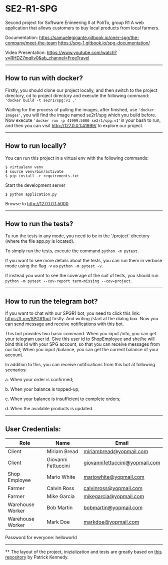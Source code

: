 # SE2-R1-SPG

Second project for Software Enineering II at PoliTo, group R1
A web application that allows customers to buy local products from local farmers.

Documentation:
https://samuelegigante.gitbook.io/oner-spg/the-company/meet-the-team
https://spg-1.gitbook.io/spg-documentation/

Video Presentation:
https://www.youtube.com/watch?v=RHDZ7mqlIv0&ab_channel=FreeTravel

----------

## How to run with docker?

Firstly, you should clone our project locally, and then switch to the project directory, cd to project directory and execute the following command: `'docker build -t se2r1/spg:v1 .'`

Waiting for the process of pulling the images, after finished, use `'docker images'`, you will find the image named se2r1/spg which you build before. Now execute `'docker run -p 41999:5000 se2r1/spg:v1'`in your bash to run, and then you can visit <http://127.0.0.1:41999/> to explore our project.

----------
## How to run locally?

You can run this project in a virtual env with the following commands:

```
$ virtualenv venv
$ source venv/bin/activate
$ pip install -r requirements.txt
```

Start the development server

```
$ python application.py
```

Browse to http://127.0.0.1:5000

----------

## How to run the tests?

Tu run the tests in any mode, you need to be in the '/project' directory (where the file app.py is located).

To simply run the tests, execute the command `python -m pytest`.

If you want to see more details about the tests, you can run them in verbose mode using the flag -v as `python -m pytest -v`.

If instead you want to see the coverage of the suit of tests, you should run `python -m pytest --cov-report term-missing --cov=project`.

----------
## How to run the telegram bot?

If you want to chat with our SPGR1 bot, you need to click this link: https://t.me/SPGR1bot firstly. And writing /start at the dialog box. Now you can send message and receive notifications with this bot.

This bot provides two basic command. When you input /info, you can get your telegram user id. Give this user id to ShopEmployee and she/he will bind this id with your SPG account, so that you can receive messages from our bot; When you input /balance, you can get the current balance of your account.

In addition to this, you can receive notifications from this bot at following scenarios:

a. When your order is confirmed;

b. When your balance is topped-up;

c. When your balance is insufficient to complete orders;

d. When the available products is updated.

------

## User Credentials:
| Role             | Name                | Email                          |
| ---------------- | ------------------- | ------------------------------ |
| Client           | Miriam Bread        | miriambread@yopmail.com        |
| Client           | Giovanni Fettuccini | giovannifettuccini@yopmail.com |
| Shop Employee    | Mario White         | mariowhite@yopmail.com         |
| Farmer           | Calvin Ross         | calvinross@yopmail.com         |
| Farmer           | Mike Garcia         | mikegarcia@yopmail.com         |
| Warehouse Worker | Bob Martin          | bobmartin@yopmail.com          |
| Warehouse Worker | Mark Doe            | markdoe@yopmail.com            |

Password for everyone: helloworld

----------
** The layout of the project, inizialization and tests are greatly based on [this repository](https://gitlab.com/patkennedy79/flask_user_management_example) by Patrick Kennedy.

